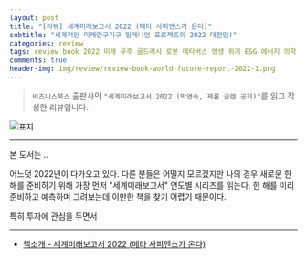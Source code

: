 ```yaml
---  
layout: post  
title: "[리뷰] 세계미래보고서 2022 (메타 사피엔스가 온다)"  
subtitle: "세계적인 미래연구기구 밀레니엄 프로젝트의 2022 대전망!"  
categories: review  
tags: review book 2022 미래 우주 골드러시 로봇 메타버스 영생 위기 ESG 에너지 의학 냉동인간 트랜스휴면 정치 인공지능 투자     
comments: true  
header-img: img/review/review-book-world-future-report-2022-1.png
---  
```

  
> `비즈니스북스` 출판사의 `"세계미래보고서 2022 (박영숙, 제롬 글렌 공저)"`를 읽고 작성한 리뷰입니다.  

![표지](https://theorydb.github.io/assets/img/review/review-book-world-future-report-2022-1.png)  

---

본 도서는 ..

어느덧 2022년이 다가오고 있다. 다른 분들은 어떨지 모르겠지만 나의 경우 새로운 한 해를 준비하기 위해 가장 먼저 "세계미래보고서" 연도별 시리즈를 읽는다. 한 해를 미리 준비하고 예측하며 그려보는데 이만한 책을 찾기 어렵기 때문이다.

특히 투자에 관심을 두면서 

---

* [책소개 - 세계미래보고서 2022 (메타 사피엔스가 온다)](http://www.yes24.com/Product/Goods/104126947)




